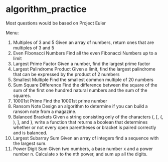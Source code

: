 # algorithm_practice

Most questions would be based on Project Euler

Menu: 
1. Multiples of 3 and 5
    Given an array of numbers, return ones that are multiples of 3 and 5
2. Even Fibonacci Numbers
    Find all the even Fibonacci Numbers up to a limit
3. Largest Prime Factor
    Given a number, find the largest prime factor
4. Largest Palindrome Product
    Given a limit, find the largest palindrome that can be expressed by the product of 2 numbers
5. Smallest Multiple
    Find the smallest common multiple of 20 numbers
6. Sum Square Difference
    Find the difference between the square of the sum of the first one hundred natural numbers and the sum of the squares.
7. 10001st Prime
    Find the 10001st prime number
8. Ransom Note
    Design an algorithm to determine if you can build a ransom note from a magazine.
9. Balanced Brackets
    Given a string consisting only of the characters (, [, {, ), ], and }, write a function that returns a boolean that determines whether or not every open parentheses or bracket is paired correctly and is balanced.
10. Largest Subarray Sum
    Given an array of integers find a sequence with the largest sum.
11. Power Digit Sum
    Given two numbers, a base number x and a power number n. Calculate x to the nth power, and sum up all the digits. 